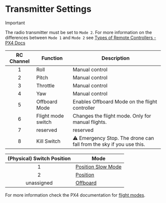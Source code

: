 # Transmitter Settings

> [!IMPORTANT]
> The radio transmitter must be set to `Mode 2`. For more information on the differences between `Mode 1` and `Mode 2` see [Types of Remote Controllers - PX4 Docs](https://docs.px4.io/main/en/getting_started/rc_transmitter_receiver.html#types-of-remote-controllers)

| RC Channel | Function           | Description                                                        |
|:----------:|--------------------|--------------------------------------------------------------------|
| 1          | Roll               | Manual control                                                     |
| 2          | Pitch              | Manual control                                                     |
| 3          | Throttle           | Manual control                                                     |
| 4          | Yaw                | Manual control                                                     |
| 5          | Offboard Mode      | Enables Offboard Mode on the flight controller                     |
| 6          | Flight mode switch | Changes the flight mode. Only for manual flights.                  |
| 7          | reserved           | reserved                                                           |
| 8          | Kill Switch        | ⚠️ Emergency Stop. The drone can fall from the sky if you use this. |


| (Physical) Switch Position | Mode                                                                                 |
|:--------------------------:|--------------------------------------------------------------------------------------|
| 1                          | [Position Slow Mode](https://docs.px4.io/main/en/flight_modes_mc/position_slow.html) |
| 2                          | [Position](https://docs.px4.io/main/en/flight_modes_mc/position.html)                |
| unassigned                 | [Offboard](https://docs.px4.io/main/en/flight_modes/offboard)                        |

For more information check the PX4 documentation for [flight modes](https://docs.px4.io/main/en/flight_modes_mc/).

